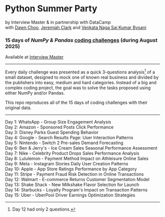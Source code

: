 # Python Summer Party
by Interview Master & in partnership with DataCamp  
with [Dawn Choo](https://www.linkedin.com/in/data-dawn), [Jeremiah Clark](https://www.linkedin.com/in/jeremiahoclark) and [Venkata Naga Sai Kumar Bysani](https://www.linkedin.com/in/saibysani18)

### 15 days of *NumPy & Pandas* [coding challenges](https://www.interviewmaster.ai/python-party) (during August 2025)

Available at [Interview Master](https://www.interviewmaster.ai)

---

Every daily challenge was presented as a quick 3-questions analysis[^note] of a small dataset, designed to mock one of known real business and divided by the publishers into easy, medium and hard categories. Instead of a big and complex coding project, the goal was to solve the tasks proposed using either NumPy and/or Pandas.

This repo reproduces all of the 15 days of coding challenges with their original data.

[^note]: Day 12 had only 2 questions.

---

Day 1: WhatsApp - Group Size Engagement Analysis  
Day 2: Amazon - Sponsored Posts Click Performance  
Day 3: Disney Parks Guest Spending Behavior  
Day 4: Google - Search Results Page: User Interaction Patterns  
Day 5: Nintendo - Switch 2 Pre-sales Demand Forecasting  
Day 6: Ben & Jerry's - Ice Cream Sales Seasonal Performance Assessment  
Day 7: Nike - Celebrity Product Drops Sales Performance Analysis  
Day 8: Lululemon - Payment Method Impact on Athleisure Online Sales  
Day 9: Meta - Instagram Stories Daily User Creation Patterns  
Day 10: Apple - App Store Ratings Performance by App Category  
Day 11: Stripe - Payment Fraud Risk Detection in Online Transactions  
Day 12: Walmart - E-commerce Returns Customer Segmentation Model  
Day 13: Shake Shack - New Milkshake Flavor Selection for Launch  
Day 14: Starbucks - Loyalty Program's Impact on Transaction Patterns  
Day 15: Uber - UberPool Driver Earnings Optimization Strategies

